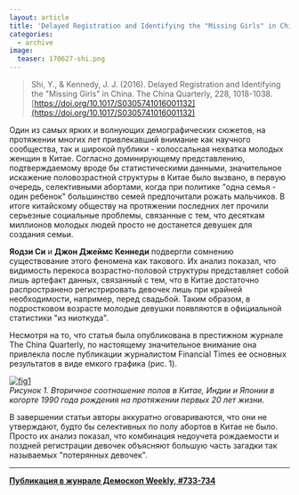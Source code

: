 ```yaml
---
layout: article
title: 'Delayed Registration and Identifying the "Missing Girls" in China'
categories: 
  - archive
image:
  teaser: 170627-shi.png
---
```


> Shi, Y., & Kennedy, J. J. (2016). Delayed Registration and Identifying the "Missing Girls" in China. The China Quarterly, 228, 1018-1038. [https://doi.org/10.1017/S0305741016001132](https://doi.org/10.1017/S0305741016001132)

Один из самых ярких и волнующих демографических сюжетов, на протяжении многих лет привлекавший внимание как научного сообщества, так и широкой публики - колоссальная нехватка молодых женщин в Китае. Согласно доминирующему представлению, подтверждаемому вроде бы статистическими данными, значительное искажение половозрастной структуры в Китае было вызвано, в первую очередь, селективными абортами, когда при политике "одна семья - один ребенок" большинство семей предпочитали рожать мальчиков. В итоге китайскому обществу на протяжении последних лет прочили серьезные социальные проблемы, связанные с тем, что десяткам миллионов молодых людей просто не достанется девушек для создания семьи.

**Яодзи Си** и **Джон Джеймс Кеннеди** подвергли сомнению существование этого феномена как такового. Их анализ показал, что видимость перекоса возрастно-половой структуры представляет собой лишь артефакт данных, связанный с тем, что в Китае достаточно распространено регистрировать девочек лишь при крайней необходимости, например, перед свадьбой. Таким образом, в подростковом возрасте молодые девушки появляются в официальной статистики "из ниоткуда".

Несмотря на то, что статья была опубликована в престижном журнале The China Quarterly, по настоящему значительное внимание она привлекла после публикации журналистом Financial Times ее основных результатов в виде емкого графика (рис. 1).

[![fig1][f1]][f1]  
*Рисунок 1. Вторичное соотношение полов в Китае, Индии и Японии в когорте 1990 года рождения на протяжении первых 20 лет жизни.*

В завершении статьи авторы аккуратно оговариваются, что они не утверждают, будто бы селективных по полу абортов в Китае не было. Просто их анализ показал, что комбинация недоучета рождаемости и поздней регистрации девочек объясняют большую часть загадки так называемых "потерянных девочек".


[f1]: /dem-digest/images/2017/733-fig-01.png


***
**[Публикация в жунрале Демоскоп Weekly, #733-734](http://demoscope.ru/weekly/2017/0733/digest01.php)**  
